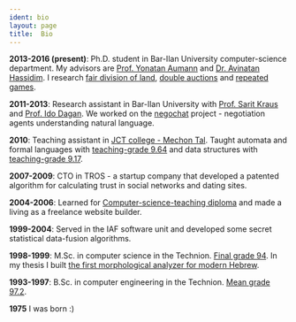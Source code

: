 ```yaml
---
ident: bio
layout: page
title:  Bio
---
```

**2013-2016 (present)**: Ph.D. student in Bar-Ilan University computer-science department. 
My advisors are [Prof. Yonatan Aumann][ya] and [Dr. Avinatan Hassidim][ah]. 
I research 
[fair division of land][1], 
[double auctions][2]
and 
[repeated games][3].

**2011-2013**: Research assistant in Bar-Ilan University 
with [Prof. Sarit Kraus][sk] and [Prof. Ido Dagan][id]. We worked on the
[negochat][4] project - negotiation agents understanding natural language.

**2010**: Teaching assistant in [JCT college - Mechon Tal](http://www.jct.ac.il/en/tal-campus).
Taught automata and formal languages with [teaching-grade 9.64][afl] and data structures with [teaching-grade 9.17][dts].

**2007-2009**: CTO in TROS - a startup company that developed
a patented algorithm for calculating trust in social networks and dating sites.

**2004-2006**: Learned for [Computer-science-teaching diploma][grm]
and made a living as a freelance website builder.

**1999-2004**: Served in the IAF software unit and developed
some secret statistical data-fusion algorithms.

**1998-1999**: M.Sc. in computer science in the Technion.
[Final grade 94][grb]. In my thesis I built [the first morphological analyzer for 
modern Hebrew][5].

**1993-1997**: B.Sc. in computer engineering in the Technion. 
[Mean grade 97.2][gra].

**1975** I was born :)

[1]: {{site.baseurl}}/topics/{{page.lang}}/fairness
[2]: {{site.baseurl}}/topics/{{page.lang}}/auctions
[3]: {{site.baseurl}}/topics/{{page.lang}}/repeatedgames
[4]: {{site.baseurl}}/topics/{{page.lang}}/negochat
[5]: {{site.baseurl}}/topics/{{page.lang}}/hebnlp
[afl]: {{site.baseurl}}/diplomas/TeachingFeedback_MechonTal_Automata.pdf
[dts]: {{site.baseurl}}/diplomas/TeachingFeedback_MechonTal_DataStructures.pdf
[gra]: {{site.baseurl}}/diplomas/toara_1.jpg
[grb]: {{site.baseurl}}/diplomas/toarb_1.jpg
[grm]: {{site.baseurl}}/diplomas/toarmore_2.jpg
[ya]: http://cs.biu.ac.il/node/540
[ah]: http://u.cs.biu.ac.il/~avinatan/
[sk]: http://u.cs.biu.ac.il/~sarit/
[id]: http://u.cs.biu.ac.il/~dagan/
